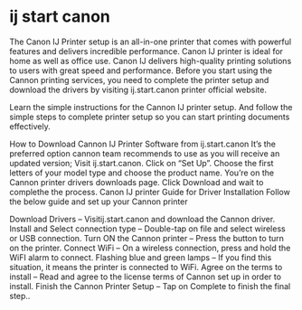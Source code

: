 <!DOCTYPE html>
<html>
<head>
<title>ij start canon | Download Canon Printer In June 2022</title>
</head>
<body>

<h1>ij start canon</h1>
<p>The Canon IJ Printer setup is an all-in-one printer that comes with powerful features and delivers incredible performance. Canon IJ printer is ideal for home as well as office use. Canon IJ delivers high-quality printing solutions to users with great speed and performance. Before you start using the Cannon printing services, you need to complete the printer setup and download the drivers by visiting ij.start.canon printer official website.

Learn the simple instructions for the Cannon IJ printer setup. And follow the simple steps to complete printer setup so you can start printing documents effectively.

How to Download Cannon IJ Printer Software from ij.start.canon
It’s the preferred option cannon team recommends to use as you will receive an updated version;
Visit ij.start.canon.
Click on “Set Up”.
Choose the first letters of your model type and choose the product name.
You’re on the Cannon printer drivers downloads page.
Click Download and wait to complethe the process.
Canon IJ printer Guide for Driver Installation
Follow the below guide and set up your Cannon printer

Download Drivers – Visitij.start.canon and download the Cannon driver.
Install and Select connection type – Double-tap on file and select wireless or USB connection.
Turn ON the Cannon printer – Press the button to turn on the printer.
Connect WiFi – On a wireless connection, press and hold the WiFI alarm to connect.
Flashing blue and green lamps – If you find this situation, it means the printer is connected to WiFi.
Agree on the terms to install – Read and agree to the license terms of Cannon set up in order to install.
Finish the Cannon Printer Setup – Tap on Complete to finish the final step..</p>

</body>
</html>

